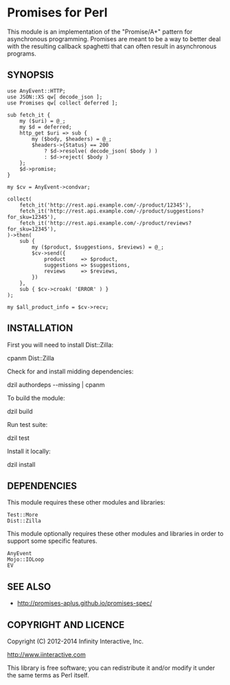# Promises for Perl

This module is an implementation of the "Promise/A+" pattern for
asynchronous programming. Promises are meant to be a way to
better deal with the resulting callback spaghetti that can often
result in asynchronous programs.

## SYNOPSIS

```
use AnyEvent::HTTP;
use JSON::XS qw[ decode_json ];
use Promises qw[ collect deferred ];

sub fetch_it {
    my ($uri) = @_;
    my $d = deferred;
    http_get $uri => sub {
        my ($body, $headers) = @_;
        $headers->{Status} == 200
            ? $d->resolve( decode_json( $body ) )
            : $d->reject( $body )
    };
    $d->promise;
}

my $cv = AnyEvent->condvar;

collect(
    fetch_it('http://rest.api.example.com/-/product/12345'),
    fetch_it('http://rest.api.example.com/-/product/suggestions?for_sku=12345'),
    fetch_it('http://rest.api.example.com/-/product/reviews?for_sku=12345'),
)->then(
    sub {
        my ($product, $suggestions, $reviews) = @_;
        $cv->send({
            product     => $product,
            suggestions => $suggestions,
            reviews     => $reviews,
        })
    },
    sub { $cv->croak( 'ERROR' ) }
);

my $all_product_info = $cv->recv;
```

## INSTALLATION

First you will need to install Dist::Zilla:

  cpanm Dist::Zilla

Check for and install midding dependencies:

  dzil authordeps --missing | cpanm

To build the module:

   dzil build

Run test suite:

   dzil test

Install it locally:

   dzil install

## DEPENDENCIES

This module requires these other modules and libraries:

    Test::More
    Dist::Zilla

This module optionally requires these other modules and libraries in
order to support some specific features.

    AnyEvent
    Mojo::IOLoop
    EV

## SEE ALSO

- http://promises-aplus.github.io/promises-spec/

## COPYRIGHT AND LICENCE

Copyright (C) 2012-2014 Infinity Interactive, Inc.

http://www.iinteractive.com

This library is free software; you can redistribute it and/or modify
it under the same terms as Perl itself.

